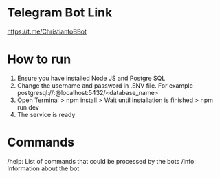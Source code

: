 # Telegram Bot Link
https://t.me/ChristiantoBBot

# How to run

1. Ensure you have installed Node JS and Postgre SQL
2. Change the username and password in .ENV file. For example postgresql://<user>:<password>@localhost:5432/<database_name>
3. Open Terminal > npm install > Wait until installation is finished > npm run dev
4. The service is ready

# Commands
/help: List of commands that could be processed by the bots
/info: Information about the bot
